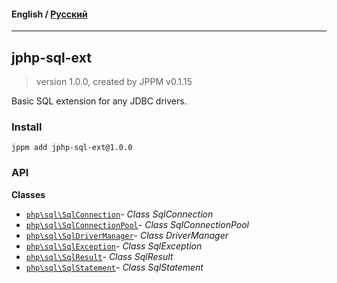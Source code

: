 #### **English** / [Русский](README.ru.md)

---

## jphp-sql-ext
> version 1.0.0, created by JPPM v0.1.15

Basic SQL extension for any JDBC drivers.

### Install
```
jppm add jphp-sql-ext@1.0.0
```

### API
**Classes**
- [`php\sql\SqlConnection`](api-docs/classes/php/sql/SqlConnection.md)- _Class SqlConnection_
- [`php\sql\SqlConnectionPool`](api-docs/classes/php/sql/SqlConnectionPool.md)- _Class SqlConnectionPool_
- [`php\sql\SqlDriverManager`](api-docs/classes/php/sql/SqlDriverManager.md)- _Class DriverManager_
- [`php\sql\SqlException`](api-docs/classes/php/sql/SqlException.md)- _Class SqlException_
- [`php\sql\SqlResult`](api-docs/classes/php/sql/SqlResult.md)- _Class SqlResult_
- [`php\sql\SqlStatement`](api-docs/classes/php/sql/SqlStatement.md)- _Class SqlStatement_